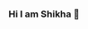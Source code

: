 ### Hi I am Shikha 👋

<!--
**Shikha2889/Shikha2889** is a ✨ _special_ ✨ repository because its `README.md` (this file) appears on your GitHub profile.

Here are some ideas to get you started:

- 🔭 I’m currently working on ...
- 🌱 I’m currently learning ...
- 👯 I’m looking to collaborate on ...
- 🤔 I’m looking for help with ...
- 💬 Ask me about ...
- 📫 How to reach me: ...
- 😄 Pronouns: ...
- ⚡ Fun fact: ...
[![Shikha's GitHub stats](https://github-readme-stats.vercel.app/api?username=Shikha2889)](https://github.com/Shikha2889/github-readme-stats)


